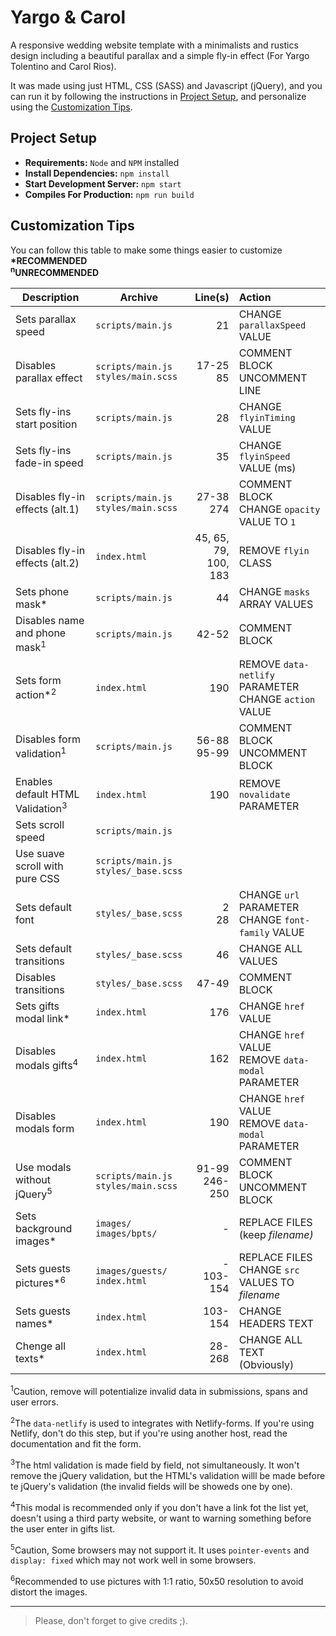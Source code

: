 # Yargo & Carol
A responsive wedding website template with a minimalists and rustics design including a beautiful parallax and a simple fly-in effect (For Yargo Tolentino and Carol Rios).  

It was made using just HTML, CSS (SASS) and Javascript (jQuery), and you can run it by following the instructions in [Project Setup](#project-setup), and personalize using the [Customization Tips](#customization-tips).  

## Project Setup
- **Requirements:** `Node` and `NPM` installed
- **Install Dependencies:** `npm install`
- **Start Development Server:** `npm start`
- **Compiles For Production:** `npm run build`

## Customization Tips
You can follow this table to make some things easier to customize  
**\*RECOMMENDED**  
**<sup>n</sup>UNRECOMMENDED**

| Description                                 | Archive                                    |                   Line(s) | Action                                                     |
| ------------------------------------------- | ------------------------------------------ | ------------------------: | :--------------------------------------------------------- |
| Sets parallax speed                         | `scripts/main.js`                          |                        21 | CHANGE `parallaxSpeed` VALUE                               |
| Disables parallax effect                    | `scripts/main.js` <br> `styles/main.scss`  |             17-25 <br> 85 | COMMENT BLOCK <br> UNCOMMENT LINE                          |
| Sets fly-ins start position                 | `scripts/main.js`                          |                        28 | CHANGE `flyinTiming` VALUE                                 |
| Sets fly-ins fade-in speed                  | `scripts/main.js`                          |                        35 | CHANGE `flyinSpeed` VALUE (ms)                             |
| Disables fly-in effects (alt.1)             | `scripts/main.js` <br> `styles/main.scss`  |            27-38 <br> 274 | COMMENT BLOCK <br> CHANGE `opacity` VALUE TO `1`           |
| Disables fly-in effects (alt.2)             | `index.html`                               | 45, 65, 79, <br> 100, 183 | REMOVE `flyin` CLASS                                       |
| Sets phone mask*                            | `scripts/main.js`                          |                        44 | CHANGE `masks` ARRAY VALUES                                |
| Disables name and phone mask<sup>1</sup>    | `scripts/main.js`                          |                     42-52 | COMMENT BLOCK                                              |
| Sets form action*<sup>2</sup>               | `index.html`                               |                       190 | REMOVE `data-netlify` PARAMETER <br> CHANGE `action` VALUE |
| Disables form validation<sup>1</sup>        | `scripts/main.js`                          |          56-88 <br> 95-99 | COMMENT BLOCK <br> UNCOMMENT BLOCK                         |
| Enables default HTML Validation<sup>3</sup> | `index.html`                               |                       190 | REMOVE `novalidate` PARAMETER                              |
| Sets scroll speed                           | `scripts/main.js`                          |                           |                                                            |
| Use suave scroll with pure CSS              | `scripts/main.js` <br> `styles/_base.scss` |                           |                                                            |
| Sets default font                           | `styles/_base.scss`                        |                 2 <br> 28 | CHANGE `url` PARAMETER <br> CHANGE `font-family` VALUE     |
| Sets default transitions                    | `styles/_base.scss`                        |                        46 | CHANGE ALL VALUES                                          |
| Disables transitions                        | `styles/_base.scss`                        |                     47-49 | COMMENT BLOCK                                              |
| Sets gifts modal link*                      | `index.html`                               |                       176 | CHANGE `href` VALUE                                        |
| Disables modals gifts<sup>4</sup>           | `index.html`                               |                       162 | CHANGE `href` VALUE <br> REMOVE `data-modal` PARAMETER     |
| Disables modals form                        | `index.html`                               |                       190 | CHANGE `href` VALUE <br> REMOVE `data-modal` PARAMETER     |
| Use modals without jQuery<sup>5</sup>       | `scripts/main.js` <br> `styles/main.scss`  |        91-99 <br> 246-250 | COMMENT BLOCK <br> UNCOMMENT BLOCK                         |
| Sets background images*                     | `images/` <br> `images/bpts/`              |                         - | REPLACE FILES (keep _filename)_                            |
| Sets guests pictures*<sup>6</sup>           | `images/guests/` <br> `index.html`         |            - <br> 103-154 | REPLACE FILES <br> CHANGE `src` VALUES TO _filename_       |
| Sets guests names*                          | `index.html`                               |                   103-154 | CHANGE HEADERS TEXT                                        |
| Chenge all texts*                           | `index.html`                               |                    28-268 | CHANGE ALL TEXT (Obviously)                                |

<sup>1</sup>Caution, remove will potentialize invalid data in submissions, spans and user errors.  

<sup>2</sup>The `data-netlify` is used to integrates with Netlify-forms. If you're using Netlify, don't do this step, but if you're using another host, read the documentation and fit the form.  

<sup>3</sup>The html validation is made field by field, not simultaneously. It won't remove the jQuery validation, but the HTML's validation willl be made before te jQuery's validation (the invalid fields will be showeds one by one).  

<sup>4</sup>This modal is recommended only if you don't have a link fot the list yet, doesn't using a third party website, or want to warning something before the user enter in gifts list.  

<sup>5</sup>Caution, Some browsers may not support it. It uses `pointer-events` and `display: fixed` which may not work well in some browsers.  

<sup>6</sup>Recommended to use pictures with 1:1 ratio, 50x50 resolution to avoid distort the images.  

***

> Please, don't forget to give credits ;).
